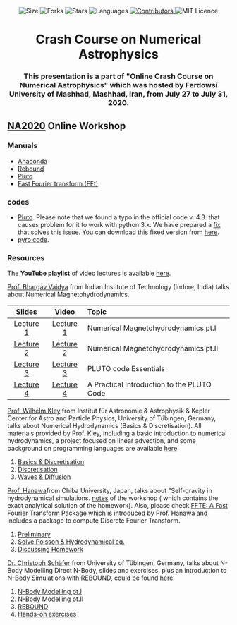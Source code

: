 <!-- Meta-Badges -->
</p>

<p align="center">
    <img alt="Size" src="https://img.shields.io/github/repo-size/cheshirepezz/Crash-Course-on-Numerical-Astrophysics">
  </a>
  <img alt="Forks" src="https://img.shields.io/github/forks/cheshirepezz/Crash-Course-on-Numerical-Astrophysics">
  </a>
  <img alt="Stars" src="https://img.shields.io/github/stars/cheshirepezz/Crash-Course-on-Numerical-Astrophysics">
  </a>
  <img alt="Languages" src="https://img.shields.io/github/languages/count/cheshirepezz/Crash-Course-on-Numerical-Astrophysics">
  </a>
  <a href="https://github.com/cheshirepezz/Crash-Course-on-Numerical-Astrophysics /graphs/contributors">
    <img alt="Contributors" src="https://img.shields.io/github/contributors/cheshirepezz/Crash-Course-on-Numerical-Astrophysics">
  </a>
  <img alt="MIT Licence" src="https://img.shields.io/github/license/cheshirepezz/Crash-Course-on-Numerical-Astrophysics">
  </a>
  
</p>

<!-- Title -->
<h1 align="center">
  Crash Course on Numerical Astrophysics
</h1>

<!-- Subtitle -->
<h3 align="center">
  This presentation is a part of "Online Crash Course on Numerical Astrophysics" which was hosted by Ferdowsi University of Mashhad, Mashhad, Iran, from July 27 to July 31, 2020.
</h3>

## [NA2020](https://na2020.onrender.com/) Online Workshop

### Manuals

- [Anaconda](https://github.com/Shenavar/Anaconda-Installation.md/blob/master/Anaconda%20Installation.md)
- [Rebound](manuals/rebound.md)
- [Pluto](https://github.com/nghafourian/test/blob/master/Pluto.md)
- [Fast Fourier transform (FFt)](https://github.com/Shenavar/Anaconda-Installation.md/blob/master/fftw3.md)

### codes

- [Pluto](http://plutocode.ph.unito.it/). Please note that we found a typo in the official code v. 4.3. that causes problem for it to work with python 3.x. We have prepared a [fix](codes/patch_define_problem) that solves this issue. You can download this fixed version from [here](https://github.com/astrofum/na2020/raw/master/codes/PLUTO.tar.gz).
- [pyro code](https://pyro2.readthedocs.io/en/latest/).

### Resources 

The **YouTube playlist** of video lectures is available [here](https://www.youtube.com/watch?v=nyOcf9UUc3E&list=PLK8a0xgFIhFC_Bu3o3sUK1GR2ufVHg-Eg).

[Prof. Bhargav Vaidya](http://www.iiti.ac.in/people/~bvaidya/index.html) from Indian Institute of Technology (Indore, India) talks about Numerical Magnetohydrodynamics.

| Slides | Video | Topic
| :-------------: | :-------------: |  :------------- | 
| [Lecture  1](https://github.com/astrofum/na2020/blob/master/Dr.%20Bhargav%20Vaidya%20Lecture_Notes.pdf)  | [Lecture 1](https://www.youtube.com/watch?v=nyOcf9UUc3E&list=PLK8a0xgFIhFC_Bu3o3sUK1GR2ufVHg-Eg) |  Numerical Magnetohydrodynamics pt.I |
| [Lecture 2](https://github.com/astrofum/na2020/blob/master/Dr.%20Bhargav%20Vaidya%20Lecture_Notes.pdf)   | [Lecture 2](https://www.youtube.com/watch?v=WSa3OC3w4RA&list=PLK8a0xgFIhFC_Bu3o3sUK1GR2ufVHg-Eg&index=2) | Numerical Magnetohydrodynamics pt.II | 
[Lecture 3](https://github.com/astrofum/na2020/blob/master/Dr.%20Bhargav%20Vaidya%20PLUTO_Essentials.pdf)   | [Lecture 3](https://www.youtube.com/watch?v=bXBE_yA8HYo&list=PLK8a0xgFIhFC_Bu3o3sUK1GR2ufVHg-Eg&index=3) | PLUTO code Essentials |
| [Lecture 4](https://github.com/astrofum/na2020/blob/master/Dr.%20Bhargav%20Vaidya%20PLUTO_WrkShop_Example.pdf)   | [Lecture 4](https://www.youtube.com/watch?v=-P1hEpO7EII&list=PLK8a0xgFIhFC_Bu3o3sUK1GR2ufVHg-Eg&index=4) | A Practical Introduction to the PLUTO Code |


[Prof. Wilhelm Kley](https://www.tat.physik.uni-tuebingen.de/~kley/) from Institut für Astronomie & Astrophysik & Kepler Center for Astro and Particle Physics, University of Tübingen, Germany, talks about Numerical Hydrodynamics (Basics & Discretisation). All materials provided by Prof. Kley, including a basic introduction to numerical hydrodynamics, a project focused on linear advection, and some background on programming languages are available [here](https://www.tat.physik.uni-tuebingen.de/~kley/talks/mashad/index.html).

1. [Basics & Discretisation](https://www.youtube.com/watch?v=7d8wklyKjxU&list=PLK8a0xgFIhFC_Bu3o3sUK1GR2ufVHg-Eg&index=7)
2. [Discretisation](https://www.youtube.com/watch?v=Crj5hm-152Q&list=PLK8a0xgFIhFC_Bu3o3sUK1GR2ufVHg-Eg&index=5)
3. [Waves & Diffusion](https://www.youtube.com/watch?v=l_x-lPktet8&list=PLK8a0xgFIhFC_Bu3o3sUK1GR2ufVHg-Eg&index=6)

[Prof. Hanawa](https://www.cfs.chiba-u.ac.jp/outline/staff/hanawa.html)from Chiba University, Japan, talks about "Self-gravity in hydrodynamical simulations. [notes](https://github.com/astrofum/na2020/blob/master/Prof%20Hanawa%20revised%20grav-mashhad20.pdf) of the workshop ( which contains the exact analytical solution of the homework). Also, please check [FFTE: A Fast Fourier Transform Package](http://www.ffte.jp/) which is introduced by Prof. Hanawa and includes a package to compute Discrete Fourier Transform.

1. [Preliminary](https://www.youtube.com/watch?v=2h37KYEgxqo&list=PLK8a0xgFIhFC_Bu3o3sUK1GR2ufVHg-Eg&index=12)
2. [Solve Poisson & Hydrodynamical eq.](https://www.youtube.com/watch?v=kDXi5P1Gdso&list=PLK8a0xgFIhFC_Bu3o3sUK1GR2ufVHg-Eg&index=13)
3. [Discussing Homework](https://www.youtube.com/watch?v=emfmsNSI39U&list=PLK8a0xgFIhFC_Bu3o3sUK1GR2ufVHg-Eg&index=14)

[Dr. Christoph Schäfer](https://www.tat.physik.uni-tuebingen.de/~schaefer/) from University of Tübingen, Germany, talks about N-Body Modelling Direct N-Body, slides and exercises, plus an introduction to N-Body Simulations with REBOUND, could be found [here](https://www.tat.physik.uni-tuebingen.de/~schaefer/teach/fum2020/).

1. [N-Body Modelling pt.I](https://www.youtube.com/watch?v=78z_1m6moGs&list=PLK8a0xgFIhFC_Bu3o3sUK1GR2ufVHg-Eg&index=8)
2. [N-Body Modelling pt.II](https://www.youtube.com/watch?v=78z_1m6moGs&list=PLK8a0xgFIhFC_Bu3o3sUK1GR2ufVHg-Eg&index=8)
3. [REBOUND](https://www.youtube.com/watch?v=78z_1m6moGs&list=PLK8a0xgFIhFC_Bu3o3sUK1GR2ufVHg-Eg&index=8)
4. [Hands-on exercises](https://www.youtube.com/watch?v=78z_1m6moGs&list=PLK8a0xgFIhFC_Bu3o3sUK1GR2ufVHg-Eg&index=8)
